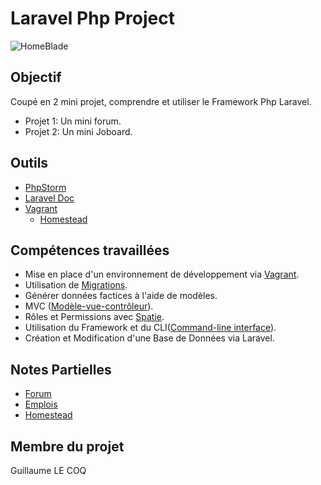 # Laravel Php Project

![HomeBlade](http://www.cloudways.com/blog/wp-content/uploads/How-to-Create-Routes-in-Laravel-Banner-1.jpg)

## Objectif

Coupé en 2 mini projet, comprendre et utiliser le Framework Php Laravel.

- Projet 1: Un mini forum.
- Projet 2: Un mini Joboard.

## Outils

- [PhpStorm](https://www.jetbrains.com/phpstorm/)
- [Laravel Doc](https://laravel.com/docs/5.8)
- [Vagrant](https://www.vagrantup.com/docs/installation/)
  - [Homestead](https://laravel.com/docs/5.8/homestead)

## Compétences travaillées

- Mise en place d'un environnement de développement via [Vagrant](https://www.vagrantup.com/docs/installation/).
- Utilisation de [Migrations](https://laravel.com/docs/5.8/migrations).
- Générer données factices à l'aide de modèles.
- MVC ([Modèle-vue-contrôleur](https://fr.wikipedia.org/wiki/Mod%C3%A8le-vue-contr%C3%B4leur)).
- Rôles et Permissions avec [Spatie](https://github.com/spatie/laravel-permission).
- Utilisation du Framework et du CLI([Command-line interface](https://fr.wikipedia.org/wiki/Interface_en_ligne_de_commande)).
- Création et Modification d'une Base de Données via Laravel.

## Notes Partielles

- [Forum](https://github.com/Ewillian/LaravelPhp/blob/master/Forum/resources/docs/1.0/New.md)
- [Emplois](https://github.com/Ewillian/LaravelPhp/blob/master/Forum/resources/docs/1.0/Emplois.md)
- [Homestead](https://github.com/Ewillian/LaravelPhp/blob/master/Forum/resources/docs/1.0/Homestead.md)

## Membre du projet

Guillaume LE COQ